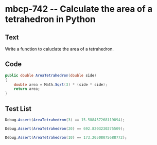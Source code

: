 # mbcp-742 -- Calculate the area of a tetrahedron in Python

## Text

Write a function to caluclate the area of a tetrahedron.

## Code

```csharp
public double AreaTetrahedron(double side) 
{
    double area = Math.Sqrt(3) * (side * side);
    return area;
}
```

## Test List

```csharp
Debug.Assert(AreaTetrahedron(3) == 15.588457268119894);
```

```csharp
Debug.Assert(AreaTetrahedron(20) == 692.8203230275509);
```

```csharp
Debug.Assert(AreaTetrahedron(10) == 173.20508075688772);
```
